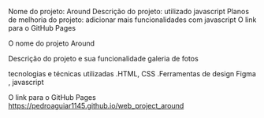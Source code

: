 Nome do projeto: Around
Descrição do projeto: utilizado javascript
Planos de melhoria do projeto: adicionar mais funcionalidades com javascript
O link para o GitHub Pages

O nome do projeto
Around

Descrição do projeto e sua funcionalidade
galeria de fotos

tecnologias e técnicas utilizadas
.HTML, CSS .Ferramentas de design Figma , javascript

O link para o GitHub Pages
https://pedroaguiar1145.github.io/web_project_around
